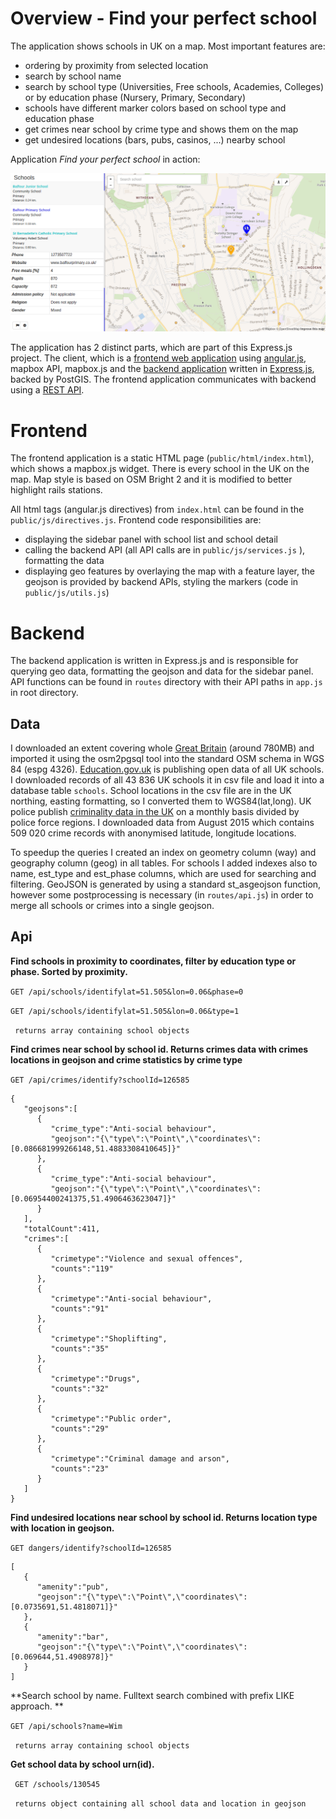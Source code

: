 # Overview - Find your perfect school

The application shows schools in UK on a map. Most important features are:
- ordering by proximity from selected location
- search by school name
- search by school type (Universities, Free schools, Academies, Colleges) or by education phase (Nursery, Primary, Secondary)
- schools have different marker colors based on school type and education phase
- get crimes near school by crime type and shows them on the map
- get undesired locations (bars, pubs, casinos, ...) nearby school

Application *Find your perfect school* in action:

![Screenshot](screenshot.png)

The application has 2 distinct parts, which are part of this Express.js project. The client, which is a [frontend web application](#frontend) using [angular.js](https://angularjs.org/), mapbox API, mapbox.js
and the [backend application](#backend) written in [Express.js](http://expressjs.com/), backed by PostGIS. The frontend application communicates with backend using a [REST API](#api).

# Frontend

The frontend application is a static HTML page (`public/html/index.html`), which shows a mapbox.js widget.
There is every school in the UK on the map. Map style is based on OSM Bright 2 and it is modified to better highlight rails stations.

All html tags (angular.js directives) from `index.html` can be found in the `public/js/directives.js`. Frontend code responsibilities are:
- displaying the sidebar panel with school list and school detail
- calling the backend API (all API calls are in `public/js/services.js` ), formatting the data
- displaying geo features by overlaying the map with a feature layer, the geojson is provided by backend APIs, styling the markers
(code in `public/js/utils.js`)

# Backend

The backend application is written in Express.js and is responsible for querying geo data, formatting the geojson and data for the sidebar panel. API functions can be found in `routes` directory with their API paths in `app.js` in root directory.

## Data

I downloaded an extent covering whole [Great Britain](http://download.geofabrik.de/europe/great-britain.html) (around 780MB) and imported it using the osm2pgsql tool into the standard OSM schema in WGS 84 (espg 4326).
[Education.gov.uk](http://www.education.gov.uk/edubase/home.xhtml) is publishing open data of all UK schools.
I downloaded records of all 43 836 UK schools it in csv file and load it into a database table `schools`. School locations in the csv file
are in the UK northing, easting formatting, so I converted them to WGS84(lat,long).
UK police publish [criminality data in the UK](https://data.police.uk/about/) on a monthly basis divided by police force regions.
I downloaded data from August 2015 which contains 509 020 crime records with anonymised latitude, longitude locations.

To speedup the queries I created an index on geometry column (way) and geography column (geog) in all tables. For schools
I added indexes also to name, est_type and est_phase columns, which are used for searching and filtering.
GeoJSON is generated by using a standard st_asgeojson function, however some postprocessing is necessary
(in `routes/api.js`) in order to merge all schools or crimes into a single geojson.

## Api

**Find schools in proximity to coordinates, filter by education type or phase. Sorted by proximity.**

`GET /api/schools/identifylat=51.505&lon=0.06&phase=0`

`GET /api/schools/identifylat=51.505&lon=0.06&type=1`

`` returns array containing school objects``

**Find crimes near school by school id. Returns crimes data with crimes locations in geojson and crime statistics by crime type**

``GET /api/crimes/identify?schoolId=126585``

```
{
   "geojsons":[
      {
         "crime_type":"Anti-social behaviour",
         "geojson":"{\"type\":\"Point\",\"coordinates\":[0.086681999266148,51.4883308410645]}"
      },
      {
         "crime_type":"Anti-social behaviour",
         "geojson":"{\"type\":\"Point\",\"coordinates\":[0.06954400241375,51.4906463623047]}"
      }
   ],
   "totalCount":411,
   "crimes":[
      {
         "crimetype":"Violence and sexual offences",
         "counts":"119"
      },
      {
         "crimetype":"Anti-social behaviour",
         "counts":"91"
      },
      {
         "crimetype":"Shoplifting",
         "counts":"35"
      },
      {
         "crimetype":"Drugs",
         "counts":"32"
      },
      {
         "crimetype":"Public order",
         "counts":"29"
      },
      {
         "crimetype":"Criminal damage and arson",
         "counts":"23"
      }
   ]
}
```

**Find undesired locations near school by school id. Returns location type with location in geojson.**

``GET dangers/identify?schoolId=126585``

```
[
   {
      "amenity":"pub",
      "geojson":"{\"type\":\"Point\",\"coordinates\":[0.0735691,51.4818071]}"
   },
   {
      "amenity":"bar",
      "geojson":"{\"type\":\"Point\",\"coordinates\":[0.069644,51.4908978]}"
   }
]
```

**Search school by name. Fulltext search combined with prefix LIKE approach. **

``GET /api/schools?name=Wim``

`` returns array containing school objects``

**Get school data by school urn(id).**

`` GET /schools/130545``

`` returns object containing all school data and location in geojson``

